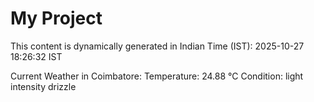 # My Project

This content is dynamically generated in Indian Time (IST): 2025-10-27 18:26:32 IST


Current Weather in Coimbatore:
Temperature: 24.88 °C
Condition: light intensity drizzle
